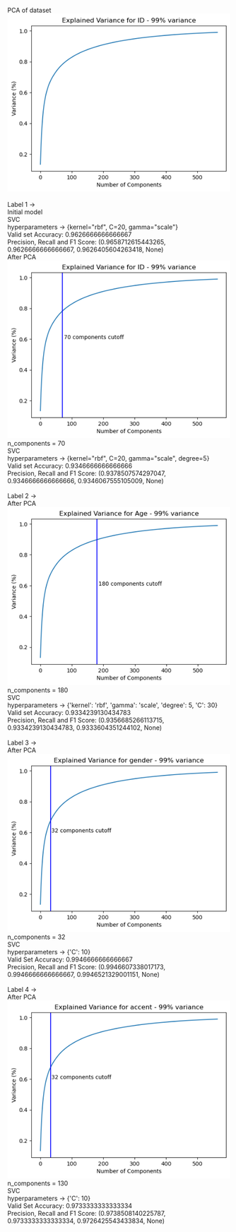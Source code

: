 PCA of dataset<br>
![Alt text](image.png)<br>
<br>
Label 1 -><br>
    Initial model<br>
        SVC <br>
        hyperparameters -> {kernel="rbf", C=20, gamma="scale"}<br>
        Valid set Accuracy:  0.9626666666666667<br>
        Precision, Recall and F1 Score: (0.9658712615443265, 0.9626666666666667, 0.9626405604263418, None)<br>
    After PCA<br>
    ![Alt text](image-1.png)<br>
        n_components = 70<br>
        SVC<br>
        hyperparameters -> {kernel="rbf", C=20, gamma="scale", degree=5}<br>
        Valid set Accuracy: 0.9346666666666666<br>
        Precision, Recall and F1 Score: (0.9378507574297047, 0.9346666666666666, 0.9346067555105009, None)<br>
<br>
Label 2 -><br>
    After PCA<br>
    ![Alt text](image-2.png)<br>
        n_components = 180<br>
        SVC<br>
        hyperparameters ->  {'kernel': 'rbf', 'gamma': 'scale', 'degree': 5, 'C': 30}<br>
        Valid set Accuracy: 0.9334239130434783<br>
        Precision, Recall and F1 Score: (0.9356685266113715, 0.9334239130434783, 0.9333604351244102, None)<br>
<br>
Label 3 -><br>
    After PCA<br>
    ![Alt text](image-3.png)<br>
        n_components = 32<br>
        SVC<br>
        hyperparameters -> {'C': 10}<br>
        Valid Set Accuracy: 0.9946666666666667<br>
        Precision, Recall and F1 Score: (0.9946607338017173, 0.9946666666666667, 0.9946521329001151, None)<br>
<br>
Label 4 -><br>
    After PCA<br>
    ![Alt text](image-4.png)<br>
        n_components = 130<br>
        SVC<br>
        hyperparameters -> {'C': 10}<br>
        Valid Set Accuracy:  0.9733333333333334<br>
        Precision, Recall and F1 Score: (0.9738508140225787, 0.9733333333333334, 0.9726425543433834, None)<br>